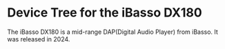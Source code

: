 # Device Tree for the iBasso DX180
The iBasso DX180 is a mid-range DAP(Digital Audio Player) from iBasso. It was released in 2024.
